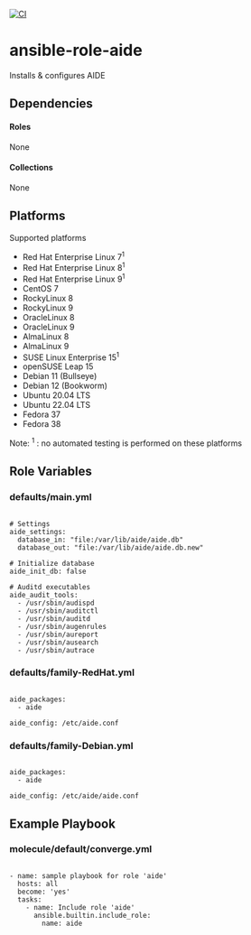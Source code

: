 [![CI](https://github.com/de-it-krachten/ansible-role-aide/workflows/CI/badge.svg?event=push)](https://github.com/de-it-krachten/ansible-role-aide/actions?query=workflow%3ACI)


# ansible-role-aide

Installs & configures AIDE



## Dependencies

#### Roles
None

#### Collections
None

## Platforms

Supported platforms

- Red Hat Enterprise Linux 7<sup>1</sup>
- Red Hat Enterprise Linux 8<sup>1</sup>
- Red Hat Enterprise Linux 9<sup>1</sup>
- CentOS 7
- RockyLinux 8
- RockyLinux 9
- OracleLinux 8
- OracleLinux 9
- AlmaLinux 8
- AlmaLinux 9
- SUSE Linux Enterprise 15<sup>1</sup>
- openSUSE Leap 15
- Debian 11 (Bullseye)
- Debian 12 (Bookworm)
- Ubuntu 20.04 LTS
- Ubuntu 22.04 LTS
- Fedora 37
- Fedora 38

Note:
<sup>1</sup> : no automated testing is performed on these platforms

## Role Variables
### defaults/main.yml
<pre><code>
# Settings
aide_settings:
  database_in: "file:/var/lib/aide/aide.db"
  database_out: "file:/var/lib/aide/aide.db.new"

# Initialize database
aide_init_db: false

# Auditd executables
aide_audit_tools:
  - /usr/sbin/audispd
  - /usr/sbin/auditctl
  - /usr/sbin/auditd
  - /usr/sbin/augenrules
  - /usr/sbin/aureport
  - /usr/sbin/ausearch
  - /usr/sbin/autrace
</pre></code>

### defaults/family-RedHat.yml
<pre><code>
aide_packages:
  - aide

aide_config: /etc/aide.conf
</pre></code>

### defaults/family-Debian.yml
<pre><code>
aide_packages:
  - aide

aide_config: /etc/aide/aide.conf
</pre></code>




## Example Playbook
### molecule/default/converge.yml
<pre><code>
- name: sample playbook for role 'aide'
  hosts: all
  become: 'yes'
  tasks:
    - name: Include role 'aide'
      ansible.builtin.include_role:
        name: aide
</pre></code>
